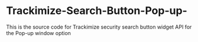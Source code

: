 # Trackimize-Search-Button-Pop-up-
This is the source code for Trackimize security search button widget API for the Pop-up window option

